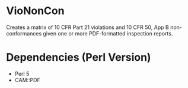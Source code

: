 VioNonCon
=========

Creates a matrix of 10 CFR Part 21 violations and 10 CFR 50, App B non-conformances given one or more PDF-formatted inspection reports.

Dependencies (Perl Version)
===========================

- Perl 5
- CAM::PDF

